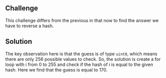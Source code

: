 ## Challenge

This challenge differs from the previous in that now to find the answer we have
to reverse a hash.

## Solution

The key observation here is that the guess is of type `uint8`, which means
there are only 256 possible values to check. So, the solution is create a for
loop with i from 0 to 255 and check if the hash of i is equal to the given
hash. Here we find that the guess is equal to 170.
